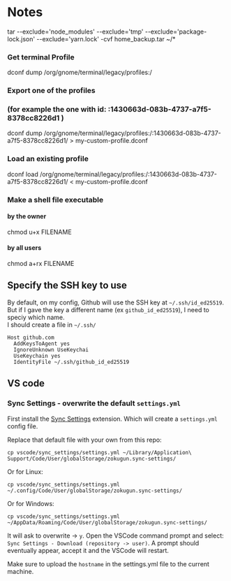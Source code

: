 # Notes
tar --exclude='node_modules' --exclude='tmp' --exclude='package-lock.json' --exclude='yarn.lock' -cvf home_backup.tar ~/*

### Get terminal Profile
dconf dump /org/gnome/terminal/legacy/profiles:/

### Export one of the profiles 
### (for example the one with id: :1430663d-083b-4737-a7f5-8378cc8226d1 )
dconf dump /org/gnome/terminal/legacy/profiles:/:1430663d-083b-4737-a7f5-8378cc8226d1/ > my-custom-profile.dconf

### Load an existing profile
dconf load /org/gnome/terminal/legacy/profiles:/:1430663d-083b-4737-a7f5-8378cc8226d1/ < my-custom-profile.dconf

### Make a shell file executable 
#### by the owner
chmod u+x FILENAME
#### by all users
chmod a+rx FILENAME

## Specify the SSH key to use
By default, on my config, Github will use the SSH key at `~/.ssh/id_ed25519`.
But if I gave the key a different name (ex `github_id_ed25519`), I need to speciy which name.   
I should create a file in `~/.ssh/`

```
Host github.com
  AddKeysToAgent yes
  IgnoreUnknown UseKeychai
  UseKeychain yes
  IdentityFile ~/.ssh/github_id_ed25519

```


## VS code
### Sync Settings - overwrite the default `settings.yml`
First install the [Sync Settings](https://github.com/zokugun/vscode-sync-settings) extension. Which will create a `settings.yml` config file.

Replace that default file with your own from this repo:
```
cp vscode/sync_settings/settings.yml ~/Library/Application\ Support/Code/User/globalStorage/zokugun.sync-settings/
```
Or for Linux:
```
cp vscode/sync_settings/settings.yml ~/.config/Code/User/globalStorage/zokugun.sync-settings/  
```
Or for Windows:
```
cp vscode/sync_settings/settings.yml   ~/AppData/Roaming/Code/User/globalStorage/zokugun.sync-settings/
```

It will ask to overwrite -> `y`. Open the VSCode command prompt and select: `Sync Settings - Download (repository -> user)`. A prompt should eventually appear, accept it and the VSCode will restart.

Make sure to upload the `hostname` in the settings.yml file to the current machine.
